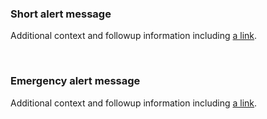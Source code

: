 
<section class="usa-site-alert usa-site-alert--info" aria-label="Site alert,">
  <div class="usa-alert">
    <div class="usa-alert__body">
      <h3 class="usa-alert__heading">Short alert message</h3>
      <p class="usa-alert__text">
        Additional context and followup information including
        <a class="usa-link" href="javascript:void(0);">a link</a>.
      </p>
    </div>
  </div>
</section>

<br/>

<section
  class="usa-site-alert usa-site-alert--emergency"
  aria-label="Site alert,,"
>
  <div class="usa-alert">
    <div class="usa-alert__body">
      <h3 class="usa-alert__heading">Emergency alert message</h3>
      <p class="usa-alert__text">
        Additional context and followup information including
        <a class="usa-link" href="javascript:void(0);">a link</a>.
      </p>
    </div>
  </div>
</section>







